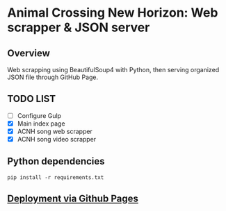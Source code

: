 # Animal Crossing New Horizon: Web scrapper & JSON server

## Overview

Web scrapping using BeautifulSoup4 with Python, then serving organized JSON file through GitHub Page.

## TODO LIST

- [ ] Configure Gulp
- [x] Main index page
- [x] ACNH song web scrapper
- [x] ACNH song video scrapper

## Python dependencies

```
pip install -r requirements.txt
```

## [Deployment via Github Pages](https://hwhang0917.github.io/acnh_json/)
